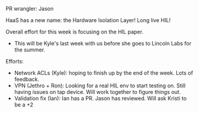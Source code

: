 PR wrangler: Jason

HaaS has a new name: the Hardware Isolation Layer! Long live HIL!

Overall effort for this week is focusing on the HIL paper.
- This will be Kyle's last week with us before she goes to Lincoln Labs for the summer.

Efforts:
- Network ACLs (Kyle): hoping to finish up by the end of the week. Lots of feedback.
- VPN (Jethro + Ron): Looking for a real HIL env to start testing on. Still having issues on tap device. Will work together to figure things out.
- Validation fix (Ian): Ian has a PR. Jason has reviewed. Will ask Kristi to be a +2
